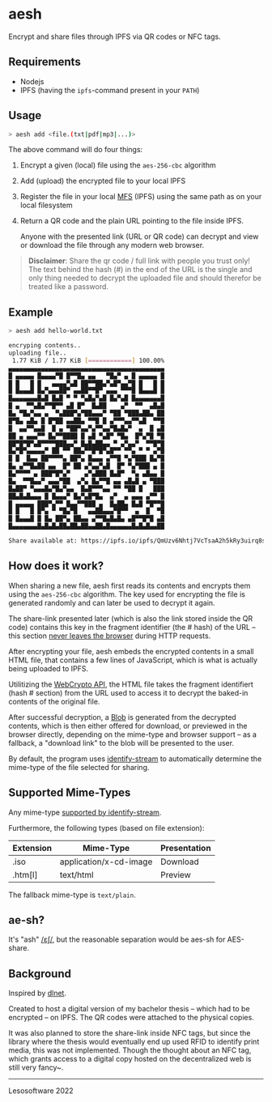 # aesh

Encrypt and share files through IPFS via QR codes or NFC tags.

## Requirements

* Nodejs
* IPFS (having the `ipfs`-command present in your `PATH`)

## Usage

```bash
> aesh add <file.(txt|pdf|mp3|...)>
```

The above command will do four things:

1. Encrypt a given (local) file using the `aes-256-cbc` algorithm
2. Add (upload) the encrypted file to your local IPFS
3. Register the file in your local [MFS](https://docs.ipfs.io/concepts/file-systems/#mutable-file-system-mfs) (IPFS) using the same path as on your local filesystem
4. Return a QR code and the plain URL pointing to the file inside IPFS.

   Anyone with the presented link (URL or QR code) can decrypt and view  
   or download the file through any modern web browser.

> **Disclaimer**: Share the qr code / full link with people you trust only! The text behind the hash (#) in the end of the URL is the single and only thing needed to decrypt the uploaded file and should therefor be treated like a password.

## Example

```bash
> aesh add hello-world.txt 

encryping contents..
uploading file..
 1.77 KiB / 1.77 KiB [============] 100.00%
▄▄▄▄▄▄▄▄▄▄▄▄▄▄▄▄▄▄▄▄▄▄▄▄▄▄▄▄▄▄▄▄▄▄▄▄▄▄▄▄▄▄▄
█ ▄▄▄▄▄ █▄▄▄▄▀█ █▀▀█▄ ▄▄   ▀█▄▀ ▄ █ ▄▄▄▄▄ █
█ █   █ █   ▄▄▄▄▀▄█ ██▀▀██▄▀▄█▀▄▄▀█ █   █ █
█ █▄▄▄█ █▄▀▄▄▄██▀ ▄▄██▀▀█▀ ▄▄▄ ▀▀▀█ █▄▄▄█ █
█▄▄▄▄▄▄▄█▄█ █▄█ ▀ ▀ ▀▄█▄▀▄█ █▄▀▄█ █▄▄▄▄▄▄▄█
█ ▄  ▀▀▄█▄▀▀█▀▀ ▄█ █▀  █▄██    ▄▀  ▀▀  ▄█▄█
█▄ ▀█▄▀▄▄ ▄  ▀▄███▀▄▀██▄▄▄▀ ▀██ ▀███▄██▄ ██
█▀█▄ ▄█▄ █ █▀██ ▄▄██▄ ▀▀█ █ ▄▀▀▀▄▄▀▀▄█  ▀▀█
█  ▄▄▀▀▄▄█  █ ▄ ▀██▀▄▄▀▄▀▀▄▄▀█▄█▄▀  ▄  █ ▄█
██ ▄ ▄▄▄▀▀ █▄▀▀████ █ ▄█ ▀▄█▀ ▀█▄  █▀▄▀█ ▀█
██▀█▀█▀▄█▀▀▀▀███▄▄▀ █▄█▄██▄▄ ▀ ▄▀▄▄▀  ▀▀█▀█
█▄▀█▀▄▄▄▄▄▀ ██ ▀▀ ██▄▀▀█▀█▀▄█▀▀ ▀▀▄ ▀ ▀ ▄▀█
█ █  █▄▄ ██▀▀▀▀▄ ██▀▄ █▄▄▄ ▄▀▀█ ▀▄▀███ █▄▀█
█▄ ▄▀▀█▄██ ▄▄  █▀ ██ ▄▀▄▄▀▄█  █▀ ▀▄▀███ ▄ █
█▄▀▀▀▀ ▄ ███▀█▀▄▀    ▄▀▄███ █▄█▀  ▀▄ ▄█▄▄ █
█▄  ▀▀█▄▄▀ ▄▄▄▀██  ▄▀▄ █▄▀▀█ ▄▄ ▄█▄█ ▄ ▀███
█▄██▀ ▀▄▄▄█▄▀█▄▀▄▄  █▄█▀▀▀▄▄ ▀▀ ▀██ █   ███
██▄█▄█▄▄▄ █ █▄▄▄▀ █▄▀▄█▀█▄  ▄▀  ▄ ▄▄▄ ▄▀▀ █
█ ▄▄▄▄▄ ███▀▄▀▀ █▄▄▀▀███ ▄  █▄██▄ █▄█ ▀█▀▀█
█ █   █ █▀▄ ▀ ▀█▄▀█   ▄▄██▄▄▄▀█▀▀  ▄  █  ▀█
█ █▄▄▄█ █ █▄ ██▀▄ ██▄▄ ▄▀▀█▄█▄█▄ ▄█▀▀█▀█ ▄█
█▄▄▄▄▄▄▄█▄█▄█▄██▄██▄██▄▄██▄█▄▄▄▄▄▄█▄█▄█▄▄██

Share available at: https://ipfs.io/ipfs/QmUzv6Nhtj7VcTsaA2h5kRy3uirq8sKYeDqD12uH2KTVaA#nWTo+ALacrrpnV8lYUoZHZZNrqIjAOgKz5Ibi1E6H9A=
```

## How does it work?

When sharing a new file, aesh first reads its contents and encrypts them using the `aes-256-cbc` algorithm. The key used for encrypting the file is generated randomly and can later be used to decrypt it again.

The share-link presented later (which is also the link stored inside the QR code) contains this key in the fragment identifier (the # hash) of the URL – this section [never leaves the browser](https://www.rfc-editor.org/rfc/rfc2396#section-4) during HTTP requests.

After encrypting your file, aesh embeds the encrypted contents in a small HTML file, that contains a few lines of JavaScript, which is what is actually being uploaded to IPFS.

Utilitizing the [WebCrypto API](https://developer.mozilla.org/en-US/docs/Web/API/SubtleCrypto/decrypt), the HTML file takes the fragment identifiert (hash # section) from the URL used to access it to decrypt the baked-in contents of the original file.

After successful decryption, a [Blob](https://developer.mozilla.org/en-US/docs/Web/API/Blob) is generated from the decrypted contents, which is then either offered for download, or previewed in the browser directly, depending on the mime-type and browser support – as a fallback, a "download link" to the blob will be presented to the user.

By default, the program uses [identify-stream](https://www.npmjs.com/package/identify-stream) to automatically determine the mime-type of the file selected for sharing.

## Supported Mime-Types

Any mime-type [supported by identify-stream](https://www.npmjs.com/package/identify-stream#user-content-supported-file-types).

Furthermore, the following types (based on file extension):

| Extension | Mime-Type              | Presentation |
| --------- | ---------------------- | ------------ |
| .iso      | application/x-cd-image | Download     |
| .htm[l]   | text/html              | Preview      |

The fallback mime-type is `text/plain`.

## ae-sh?

It's "ash" [/ɛʃ/](https://itinerarium.github.io/phoneme-synthesis/?w=/ɛʃ/), but the reasonable separation would be aes-sh for AES-share.

## Background

Inspired by [dlnet](https://github.com/ovanwijk/dlnet).

Created to host a digital version of my bachelor thesis – which had to be encrypted – on IPFS. The QR codes were attached to the physical copies.

It was also planned to store the share-link inside NFC tags, but since the library where the thesis would eventually end up used RFID to identify print media, this was not implemented. Though the thought about an NFC tag, which grants access to a digital copy hosted on the decentralized web is still very fancy~.

---
Lesosoftware 2022